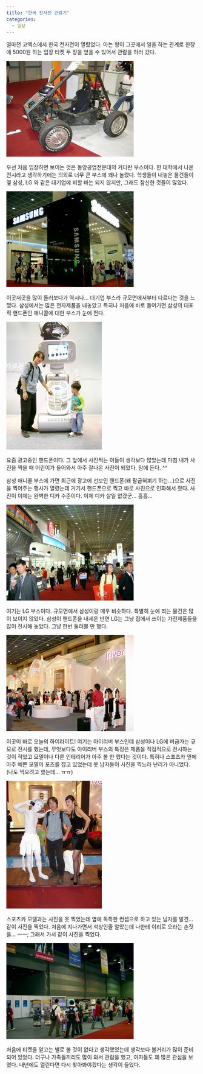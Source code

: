 ```yaml
---
title: "한국 전자전 관람기"
categories:
  - 일상
---
```


얼마전 코엑스에서 한국 전자전이 열렸었다. 아는 형이 그곳에서 일을 하는 관계로 한장에 5000원 하는 입장 티켓 두 장을 얻을 수 있어서 관람을 하러 갔다.  
  
![](/assets/images/posts/2004/10/ek200000000051.jpg)

우선 처음 입장하면 보이는 것은 동양공업전문대의 커다란 부스이다. 한 대학에서 나온 전시라고 생각하기에는 의외로 너무 큰 부스에 꽤나 놀랐다. 학생들이 내놓은 물건들이 옆 삼성, LG 와 같은 대기업에 비할 바는 되지 않지만, 그래도 참신한 것들이 많았다.  
  
![](/assets/images/posts/2004/10/gk200000000053.jpg)

이곳저곳을 많이 둘러보다가 역시나... 대기업 부스라 규모면에서부터 다르다는 것을 느꼈다. 삼성에서는 많은 전자제품을 내놓았고 특히나 처음에 바로 들어가면 삼성의 대표적 핸드폰인 애니콜에 대한 부스가 눈에 띈다.  
  
![](/assets/images/posts/2004/10/ek200000000052.jpg)

요즘 광고중인 핸드폰이다. 그 앞에서 사진찍는 이들이 생각보다 많았는데 마침 내가 사진을 찍을 때 어린이가 들어와서 아주 잘나온 사진이 되었다. 맘에 든다. ^^  
  
삼성 애니콜 부스에 가면 최근에 광고에 선보인 핸드폰(왜 팔굽혀펴기 하는...)으로 사진을 찍어주는 행사가 열렸는데 거기서 핸드폰으로 찍고 바로 사진으로 인화해서 줬다. 사진이 이제는 완벽한 디카 수준이다. 이제 디카 살일 없겠군... 흠흠...  
  
![](/assets/images/posts/2004/10/fk200000000044.jpg)

여기는 LG 부스이다. 규모면에서 삼성이랑 매우 비슷하다. 특별히 눈에 띄는 물건은 많이 보이지 않았다. 삼성이 핸드폰을 내세운 반면 LG는 그냥 집에서 쓰이는 가전제품들을 많이 전시해 놓았다. 그냥 한번 둘러볼 만 했다.  
  
![](/assets/images/posts/2004/10/fk200000000045.jpg)

이곳이 바로 오늘의 하이라이트! 여기는 아이리버 부스인데 삼성이나 LG에 버금가는 규모로 전시를 했는데, 무엇보다도 아이리버 부스의 특징은 제품을 직접적으로 전시하는 것이 적었고 모델이나 다른 인테리어가 아주 볼 만 했다는 것이다. 특히나 스포츠카 옆에 아주 예쁜 모델이 포즈를 잡고 있었는데 뭇 남자들이 사진을 찍느라 난리가 아니었다. (나도 찍으려고 했는데... ㅠㅠ)  
  
![](/assets/images/posts/2004/10/gk200000000054.jpg)

스포츠카 모델과는 사진을 못 찍었는데 옆에 독특한 컨셉으로 하고 있는 남자를 발견... 같이 사진을 찍었다. 처음에 지나가면서 석상인줄 알았는데 나한테 이리로 오라는 손짓을... ㅡㅡ; 그래서 가서 같이 사진을 찍었다.  
  
![](/assets/images/posts/2004/10/gk200000000055.jpg)

처음에 티켓을 얻고는 별로 볼 것이 없다고 생각했었는데 생각보다 볼거리가 많이 준비되어 있었다. 더구나 가족들끼리도 많이 와서 관람을 했고, 여자들도 꽤 많은 관심을 보였다. 내년에도 열린다면 다시 찾아봐야겠다는 생각이 들었다.
